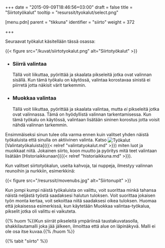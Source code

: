 ﻿+++
date = "2015-09-09T18:46:56+03:00"
draft = false
title = "Siirtotyökalut"
tooltip = "resurssit/tyokalut/select.png"

[menu.pdn]
    parent = "tikkuna"
    identifier = "siirto"
    weight = 372

+++

Seuraavat työkalut käsitellään tässä osassa:

{{< figure src="/kuvat/siirtotyokalut.png" alt="Siirtotyökalut" >}}

* ### Siirrä valintaa

    Tällä voit liikuttaa, pyörittää ja skaalata pikseleitä jotka ovat valinnan sisällä. Kun tämä työkalu on käytössä, valintaa korostavaa
    sinistä ei piirretä jotta näkisit värit tarkemmin.

* ### Muokkaa valintaa

    Tällä voit liikuttaa, pyörittää ja skaalata valintaa, mutta *ei* pikseleitä jotka ovat valinnassa. Tämä on hyödyllistä valinnan
    tarkentamisessa. Kun tämä työkalu on käytössä, valintaan lisätään sininen korostus jotta voisit nähdä valinnan tarkemmin.

Ensimmäiseksi sinun tulee olla varma ennen kuin valitset yhden näistä työkaluista että sinulla on aktiivinen valinta. Katso
<img style="vertical-align: middle;" src="/resurssit/tyokalut/select.png" alt="Työkalut" />[Valintatyökaluista]({{< relref "valintatyokalut.md" >}})
miten luot ja muokkaat niitä. Jokainen siirto, koon muutto ja pyöritys mitä teet valintaan lisätään
[Historiaikkunaan]({{< relref "historiaikkuna.md" >}}).

Kun valitset siirtotyökalun, useita kahvoja, tai nuppeja, ilmestyy valinnan reunoihin ja nurkkiin, esimerkkinä:

{{< figure src="/resurssit/movenubs.jpg" alt="Siirtonupit" >}}

Kun jompi kumpi näistä työkaluista on valittu, voit suorittaa minkä tahansa näistä neljästä työstä saadaksesi halutun tuloksen.
Voit suorittaa jokaisen työn monta kertaa, voit sekoittaa niitä saadaksesi oikea tuloksen. Huomaa että jokaisessa esimerkissä,
kun käytetään Muokkaa valintaa-työkalua, pikselit jotka oli valittu ei vaikuteta.

{{% huom %}}Kun siirrät pikseleitä ympäriinsä taustakuvatasolla, shakkilautamalli joka jää jälkeen, ilmoittaa että alue on läpinäkyvä. Malli ei ole osa itse kuvaa.{{% /huom %}}

{{% tabit "siirto" %}}
